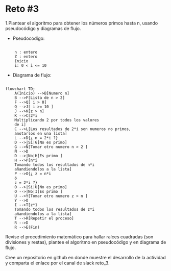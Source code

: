 # Reto #3

1.Plantear el algoritmo para obtener los números primos hasta n, usando pseudocódigo y diagramas de flujo.

- Pseudocodigo:

```pseudocode

    n : entero
    Z : entero
    Inicio
    i: 0 < i <= 10      
```
    
- Diagrama de flujo:

```mermaid

flowchart TD;
    A(Inicio) -->B[Numero n]
    B -->F[Lista de n > 2]
    F -->Q[ i > 0]
    Q -->J[ i >= 10 ]
    J -->K[z > n]
    K -->C[2*i 
    Multiplicando 2 por todos los valores 
    de i]
    C -->L[Los resultados de 2*i son numeros no primos,
    anotarlos en una lista] 
    L -->D{¿ n = 2*i ?}
    D -->|Si|G[No es primo]
    G -->Ñ[Tomar otro numero n > 2 ]
    Ñ -->D
    D -->|No|H[Es primo ]
    H -->P[n*i
    Tomando todos los resultados de n*i
    añandiendolos a la lista]
    P -->O{¿ z = n*i
    ó
    z = 2*i ?}
    O -->|Si|U[No es primo]
    O -->|No|I[Es primo ]
    U -->Y[Tomar otro numero z > n ]
    Y -->O
    I -->T[z*1
    Tomando todos los resultados de z*i
    añandiendolos a la lista]
    T -->R[Repetir el proceso]
    R -->D
    R -->E(Fin)
```


Revise el procedimiento matemático para hallar raíces cuadradas (son divisiones y restas), plantee el algoritmo en pseudocódigo y en diagrama de flujo.

Cree un repositorio en github en donde muestre el desarrollo de la actividad y comparta el enlace por el canal de slack reto_3.
